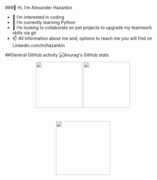 ###👋 Hi, I’m Alexander Hazankin
- 👀 I’m interested in coding
- 🌱 I’m currently learning Python
- 💞️ I’m looking to collaborate on pet projects to upgrade my teamwork skills via git
- 📫 All information about me and, options to reach me you will find on Linkedin.com/in/hazankin

##General GitHub activity
![Anurag's GitHub stats](https://github-readme-stats.vercel.app/api?username=hazankin&hide=contribs,prs)

<p align='center'>
   <a href="https://github-readme-stats.vercel.app/api?username=romankh3&show_icons=true&count_private=true">
       <img height=150 src="https://github-readme-stats.vercel.app/api?username=hazankin&show_icons=true&count_private=true"/></a>
   <a href="https://github.com/romankh3/github-readme-stats">
       <img height=150 src="https://github-readme-stats.vercel.app/api/top-langs/?username=hazankin&layout=compact"/></a>
</p>
<div align="center" style="margin: 40px 0">
   <a href="https://github.com/romankh3/github-profile-views-counter">
       <img width="175px" src="https://komarev.com/ghpvc/?username=hazankin&color=DE002D">
   </a>
</div>
